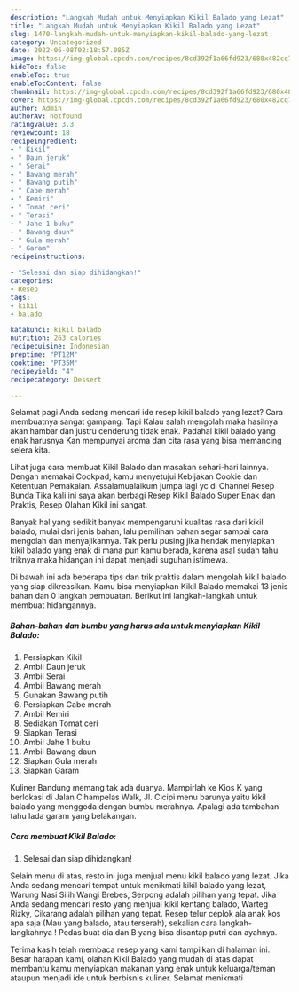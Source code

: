 ```yaml
---
description: "Langkah Mudah untuk Menyiapkan Kikil Balado yang Lezat"
title: "Langkah Mudah untuk Menyiapkan Kikil Balado yang Lezat"
slug: 1470-langkah-mudah-untuk-menyiapkan-kikil-balado-yang-lezat
category: Uncategorized
date: 2022-06-08T02:18:57.085Z
image: https://img-global.cpcdn.com/recipes/8cd392f1a66fd923/680x482cq70/kikil-balado-foto-resep-utama.jpg
hideToc: false
enableToc: true
enableTocContent: false
thumbnail: https://img-global.cpcdn.com/recipes/8cd392f1a66fd923/680x482cq70/kikil-balado-foto-resep-utama.jpg
cover: https://img-global.cpcdn.com/recipes/8cd392f1a66fd923/680x482cq70/kikil-balado-foto-resep-utama.jpg
author: Admin
authorAv: notfound
ratingvalue: 3.3
reviewcount: 18
recipeingredient:
- " Kikil"
- " Daun jeruk"
- " Serai"
- " Bawang merah"
- " Bawang putih"
- " Cabe merah"
- " Kemiri"
- " Tomat ceri"
- " Terasi"
- " Jahe 1 buku"
- " Bawang daun"
- " Gula merah"
- " Garam"
recipeinstructions:

- "Selesai dan siap dihidangkan!"
categories:
- Resep
tags:
- kikil
- balado

katakunci: kikil balado 
nutrition: 263 calories
recipecuisine: Indonesian
preptime: "PT12M"
cooktime: "PT35M"
recipeyield: "4"
recipecategory: Dessert

---
```



Selamat pagi Anda sedang mencari ide resep kikil balado yang lezat? Cara membuatnya sangat gampang. Tapi Kalau salah mengolah maka hasilnya akan hambar dan justru cenderung tidak enak. Padahal kikil balado yang enak harusnya Kan mempunyai aroma dan cita rasa yang bisa memancing selera kita.


Lihat juga cara membuat Kikil Balado dan masakan sehari-hari lainnya. Dengan memakai Cookpad, kamu menyetujui Kebijakan Cookie dan Ketentuan Pemakaian. Assalamualaikum jumpa lagi yc di Channel Resep Bunda Tika kali ini saya akan berbagi Resep Kikil Balado Super Enak dan Praktis, Resep Olahan Kikil ini sangat.

Banyak hal yang sedikit banyak mempengaruhi kualitas rasa dari kikil balado, mulai dari jenis bahan, lalu pemilihan bahan segar sampai cara mengolah dan menyajikannya. Tak perlu pusing jika hendak menyiapkan kikil balado yang enak di mana pun kamu berada, karena asal sudah tahu triknya maka hidangan ini dapat menjadi suguhan istimewa.


Di bawah ini ada beberapa tips dan trik praktis dalam mengolah kikil balado yang siap dikreasikan. Kamu bisa menyiapkan Kikil Balado memakai 13 jenis bahan dan 0 langkah pembuatan. Berikut ini langkah-langkah untuk membuat hidangannya.

<!--inarticleads1-->

##### Bahan-bahan dan bumbu yang harus ada untuk menyiapkan Kikil Balado:

1. Persiapkan  Kikil
1. Ambil  Daun jeruk
1. Ambil  Serai
1. Ambil  Bawang merah
1. Gunakan  Bawang putih
1. Persiapkan  Cabe merah
1. Ambil  Kemiri
1. Sediakan  Tomat ceri
1. Siapkan  Terasi
1. Ambil  Jahe 1 buku
1. Ambil  Bawang daun
1. Siapkan  Gula merah
1. Siapkan  Garam


Kuliner Bandung memang tak ada duanya. Mampirlah ke Kios K yang berlokasi di Jalan Cihampelas Walk, Jl. Cicipi menu barunya yaitu kikil balado yang menggoda dengan bumbu merahnya. Apalagi ada tambahan tahu lada garam yang belakangan. 

<!--inarticleads2-->

##### Cara membuat Kikil Balado:


1. Selesai dan siap dihidangkan!

Selain menu di atas, resto ini juga menjual menu kikil balado yang lezat. Jika Anda sedang mencari tempat untuk menikmati kikil balado yang lezat, Warung Nasi Silih Wangi Brebes, Serpong adalah pilihan yang tepat. Jika Anda sedang mencari resto yang menjual kikil kentang balado, Warteg Rizky, Cikarang adalah pilihan yang tepat. Resep telur ceplok ala anak kos apa saja (Mau yang balado, atau terserah), sekalian cara langkah-langkahnya ! Pedas buat dia dan B yang bisa disantap putri dan ayahnya. 

Terima kasih telah membaca resep yang kami tampilkan di halaman ini. Besar harapan kami, olahan Kikil Balado yang mudah di atas dapat membantu kamu menyiapkan makanan yang enak untuk keluarga/teman ataupun menjadi ide untuk berbisnis kuliner. Selamat menikmati
